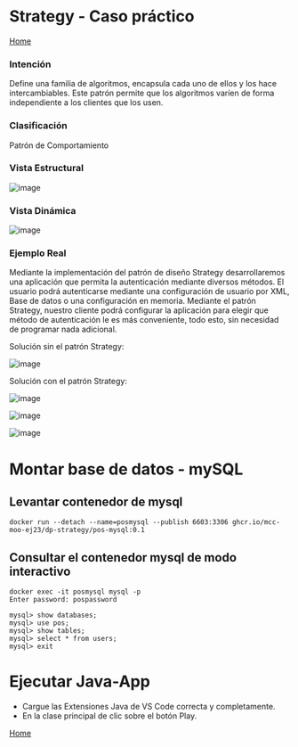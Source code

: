 # Strategy - Caso práctico

[Home](https://github.com/MCC-MOO-EJ23/dp-index)

### Intención

Define una familia de algoritmos, encapsula cada uno de ellos y los hace intercambiables. Este patrón permite que los algoritmos varíen de forma independiente a los clientes que los usen.

### Clasificación

Patrón de Comportamiento

### Vista Estructural

![image](https://user-images.githubusercontent.com/55771796/173489618-effc18e6-90a4-46cb-9b21-936c6884edf0.png)

### Vista Dinámica

![image](https://user-images.githubusercontent.com/55771796/173489649-29c4b126-0bd4-44bb-bcda-62acd6c73847.png)

### Ejemplo Real

Mediante la implementación del patrón de diseño Strategy desarrollaremos una aplicación que permita la autenticación mediante diversos métodos. El usuario podrá autenticarse mediante una configuración de usuario por XML, Base de datos o una configuración en memoria. Mediante el patrón Strategy, nuestro cliente podrá configurar la aplicación para elegir que método de autenticación le es más conveniente, todo esto, sin necesidad de programar nada adicional.

Solución sin el patrón Strategy:

![image](https://user-images.githubusercontent.com/55771796/174160110-8b82db89-fc5f-4790-ba8e-1936dde92d82.png)

Solución con el patrón Strategy:

![image](https://user-images.githubusercontent.com/55771796/174160285-252e29d0-6cf2-4e25-a561-69ceb0b6a478.png)

![image](https://user-images.githubusercontent.com/55771796/173489725-e6baf4c2-a49f-48d3-88c0-f1faf72fe4a5.png)

![image](https://user-images.githubusercontent.com/55771796/174160347-561778f7-f7b2-45aa-ac9c-cb04fc931c7f.png)

# Montar base de datos - mySQL

## Levantar contenedor de mysql

```
docker run --detach --name=posmysql --publish 6603:3306 ghcr.io/mcc-moo-ej23/dp-strategy/pos-mysql:0.1
```

## Consultar el contenedor mysql de modo interactivo

```
docker exec -it posmysql mysql -p
Enter password: pospassword

mysql> show databases;
mysql> use pos;
mysql> show tables;
mysql> select * from users;
mysql> exit

```
# Ejecutar Java-App 

* Cargue las Extensiones Java de VS Code correcta y completamente.
* En la clase principal de clic sobre el botón Play.

[Home](https://github.com/MCC-MOO-EJ23/dp-index)
